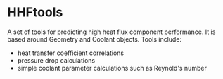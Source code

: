 # HHFtools
A set of tools for predicting high heat flux component performance.
It is based around Geometry and Coolant objects.
Tools include:
* heat transfer coefficient correlations
* pressure drop calculations
* simple coolant parameter calculations such as Reynold's number